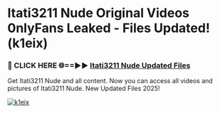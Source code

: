 # Itati3211 Nude Original Videos 0nlyFans Leaked - Files Updated! (k1eix)

<h3>🔴 CLICK HERE 🌐==►► <a href="https://tinyurl.com/y5r63du9" rel="nofollow">Itati3211 Nude Updated Files</a></h3>

Get Itati3211 Nude and all content. Now you can access all videos and pictures of Itati3211 Nude. New Updated Files 2025!

[![k1eix](https://i.imgur.com/UVo9nyh.gif)](https://tinyurl.com/y5r63du9)